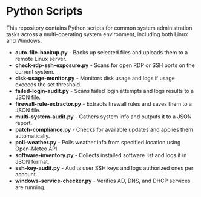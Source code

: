 # Python Scripts

This repository contains Python scripts for common system administration tasks across a multi-operating system environment, including both Linux and Windows.

- **auto-file-backup.py** - Backs up selected files and uploads them to a remote Linux server.
- **check-rdp-ssh-exposure.py** - Scans for open RDP or SSH ports on the current system.
- **disk-usage-monitor.py** - Monitors disk usage and logs if usage exceeds the set threshold.
- **failed-login-audit.py** - Scans failed login attempts and logs results to a JSON file.
- **firewall-rule-extractor.py** - Extracts firewall rules and saves them to a JSON file.
- **multi-system-audit.py** - Gathers system info and outputs it to a JSON report.
- **patch-compliance.py** - Checks for available updates and applies them automatically.
- **poll-weather.py** - Polls weather info from specified location using Open-Meteo API.
- **software-inventory.py** - Collects installed software list and logs it in JSON format.
- **ssh-key-audit.py** - Audits user SSH keys and logs authorized ones per account.
- **windows-service-checker.py** - Verifies AD, DNS, and DHCP services are running.

